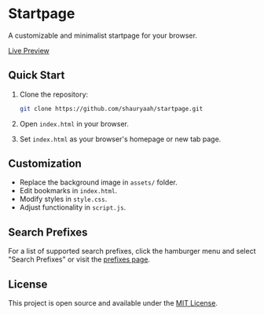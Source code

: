 # Startpage

A customizable and minimalist startpage for your browser.

[Live Preview](https://shauryaah.github.io/startpage)

## Quick Start

1. Clone the repository:
   ```bash
   git clone https://github.com/shauryaah/startpage.git
   ```

2. Open `index.html` in your browser.

3. Set `index.html` as your browser's homepage or new tab page.

## Customization

- Replace the background image in `assets/` folder.
- Edit bookmarks in `index.html`.
- Modify styles in `style.css`.
- Adjust functionality in `script.js`.

## Search Prefixes

For a list of supported search prefixes, click the hamburger menu and select "Search Prefixes" or visit the [prefixes page](pages/prefixes.html).

## License

This project is open source and available under the [MIT License](LICENSE).
